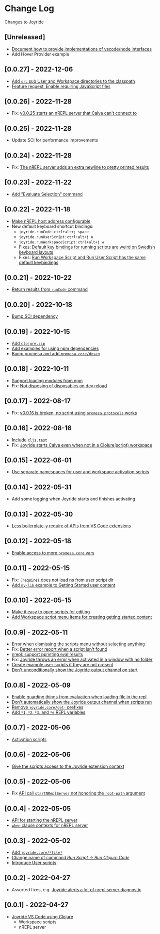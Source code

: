 # Change Log

Changes to Joyride

## [Unreleased]

- [Document how to provide implementations of vscode/node interfaces](https://github.com/BetterThanTomorrow/joyride/issues/119)
- Add Hover Provider example

## [0.0.27] - 2022-12-06

- [Add `src` sub User and Workspace directories to the classpath](https://github.com/BetterThanTomorrow/joyride/issues/115)
- [Feature request: Enable requiring JavaScript files](https://github.com/BetterThanTomorrow/joyride/issues/117)

## [0.0.26] - 2022-11-28

- Fix: [v0.0.25 starts an nREPL server that Calva can't connect to](https://github.com/BetterThanTomorrow/joyride/issues/110)

## [0.0.25] - 2022-11-28

- Update SCI for performance improvements

## [0.0.24] - 2022-11-28

- Fix: [The nREPL server adds an extra newline to pretty printed results](https://github.com/BetterThanTomorrow/joyride/issues/108)

## [0.0.23] - 2022-11-22

- [Add ”Evaluate Selection” command](https://github.com/BetterThanTomorrow/joyride/issues/106)

## [0.0.22] - 2022-11-18

- [Make nREPL host address configurable](https://github.com/BetterThanTomorrow/joyride/issues/102)
- New default keyboard shortcut bindings:
  - `joyride.runCode`: `ctrl+alt+j space`
  - `joyride.runUserScript`: `ctrl+alt+j u`
  - `joyride.runWorkspaceScript`: `ctrl+alt+j w`
  - Fixes: [Default key bindings for running scripts are weird on Swedish keyboard layouts](https://github.com/BetterThanTomorrow/joyride/issues/104)
  - Fixes: [Run Workspace Script and Run User Script has the same default keybindings](https://github.com/BetterThanTomorrow/joyride/issues/100)

## [0.0.21] - 2022-10-22

- [Return results from `runCode` command](https://github.com/BetterThanTomorrow/joyride/issues/98)

## [0.0.20] - 2022-10-18

- [Bump SCI dependency](https://github.com/BetterThanTomorrow/joyride/pull/97)

## [0.0.19] - 2022-10-15

- [Add `clojure.zip`](https://github.com/BetterThanTomorrow/joyride/issues/93)
- [Add examples for using npm dependencies](https://github.com/BetterThanTomorrow/joyride/issues/94)
- [Bump promesa and add `promesa.core/doseq`](https://github.com/BetterThanTomorrow/joyride/issues/96)

## [0.0.18] - 2022-10-11

- [Support loading modules from npm](https://github.com/BetterThanTomorrow/joyride/issues/92)
- Fix: [Not disposing of disposables on dev reload](https://github.com/BetterThanTomorrow/joyride/issues/87)

## [0.0.17] - 2022-08-17

- Fix: [v0.0.16 is broken, no script using `promesa.protocols` works](https://github.com/BetterThanTomorrow/joyride/issues/85)

## [0.0.16] - 2022-08-16

- [Include `cljs.test`](https://github.com/BetterThanTomorrow/joyride/issues/76)
- Fix: [Joyride starts Calva even when not in a Clojure(script) workspace](https://github.com/BetterThanTomorrow/joyride/issues/84)

## [0.0.15] - 2022-06-01

- [Use separate namespaces for user and workspace activation scripts](https://github.com/BetterThanTomorrow/joyride/issues/73)

## [0.0.14] - 2022-05-31

- Add some logging when Joyride starts and finishes activating

## [0.0.13] - 2022-05-30

- [Less boilerplate-y require of APIs from VS Code extensions](https://github.com/BetterThanTomorrow/joyride/issues/71)

## [0.0.12] - 2022-05-18

- [Enable access to more `promesa.core` vars](https://github.com/BetterThanTomorrow/joyride/issues/68)

## [0.0.11] - 2022-05-15

- Fix: [`(require)` does not load ns from user script dir](https://github.com/BetterThanTomorrow/joyride/issues/38)
- [Add `my-lib` example to Getting Started user content](https://github.com/BetterThanTomorrow/joyride/issues/63)

## [0.0.10] - 2022-05-15

- [Make it easy to open scripts for editing](https://github.com/BetterThanTomorrow/joyride/issues/56)
- [Add Workspace script menu items for creating getting started content](https://github.com/BetterThanTomorrow/joyride/issues/57)

## [0.0.9] - 2022-05-11

- [Error when dismissing the scripts menu without selecting anything](https://github.com/BetterThanTomorrow/joyride/issues/24)
- Fix: [Better error report when a script isn't found](https://github.com/BetterThanTomorrow/joyride/issues/40)
- [nrepl: support pprinting eval results](https://github.com/BetterThanTomorrow/joyride/issues/49)
- Fix: [Joyride throws an error when activated in a window with no folder](https://github.com/BetterThanTomorrow/joyride/issues/51)
- [Create example user scripts if they are not present](https://github.com/BetterThanTomorrow/joyride/issues/52)
- [Don't unconditionally show the Joyride output channel on start](https://github.com/BetterThanTomorrow/joyride/issues/46)

## [0.0.8] - 2022-05-09

- [Enable guarding things from evaluation when loading file in the repl](https://github.com/BetterThanTomorrow/joyride/issues/4)
- [Don't automatically show the Joyride output channel when scripts run](https://github.com/BetterThanTomorrow/joyride/issues/36)
- [Remove `joyride.core/get-` prefixes](https://github.com/BetterThanTomorrow/joyride/issues/42)
- [Add `*1`, `*2`, `*3`, and `*e` REPL variables](https://github.com/BetterThanTomorrow/joyride/issues/43)

## [0.0.7] - 2022-05-06

- [Activation scripts](https://github.com/BetterThanTomorrow/joyride/issues/8)


## [0.0.6] - 2022-05-06

- [Give the scripts access to the Joyride extension context](https://github.com/BetterThanTomorrow/joyride/issues/33)

## [0.0.5] - 2022-05-06

- Fix [API call `startNReplServer` not honoring the `root-path` argument](https://github.com/BetterThanTomorrow/joyride/issues/32)

## [0.0.4] - 2022-05-05

- [API for starting the nREPL server](https://github.com/BetterThanTomorrow/joyride/issues/28)
- [`when` clause contexts for nREPL server](https://github.com/BetterThanTomorrow/joyride/issues/29)

## [0.0.3] - 2022-05-02

- [Add `joyride.core/*file*`](https://github.com/BetterThanTomorrow/joyride/issues/5)
- [Change name of command *Run Script* -> *Run Clojure Code*]((https://github.com/BetterThanTomorrow/joyride/issues/20))
- [Introduce User scripts](https://github.com/BetterThanTomorrow/joyride/issues/5)

## [0.0.2] - 2022-04-27

- Assorted fixes, e.g. [Joyride alerts a lot of nrepl server diagnostic](https://github.com/BetterThanTomorrow/joyride/issues/3)

## [0.0.1] - 2022-04-27

- [Joyride VS Code using Clojure](https://marketplace.visualstudio.com/items?itemName=betterthantomorrow.joyride)
  - Workspace scripts
  - nREPL server
